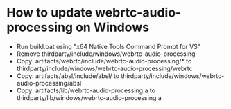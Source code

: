 # How to update webrtc-audio-processing on Windows

- Run build.bat using "x64 Native Tools Command Prompt for VS"
- Remove thirdparty/include/windows/webrtc-audio-processing
- Copy: artifacts/webrtc/include/webrtc-audio-processing/* to thirdparty/include/windows/webrtc-audio-processing/webrtc
- Copy: artifacts/absl/include/absl/ to thirdparty/include/windows/webrtc-audio-processing/absl
- Copy: artifacts/lib/webrtc-audio-processing.a to thirdparty/lib/windows/webrtc-audio-processing.a
